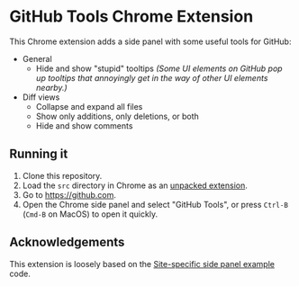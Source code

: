 # GitHub Tools Chrome Extension

This Chrome extension adds a side panel with some useful tools for GitHub:

- General
  - Hide and show "stupid" tooltips
    _(Some UI elements on GitHub pop up tooltips that annoyingly get in the way of other UI elements nearby.)_
- Diff views
  - Collapse and expand all files
  - Show only additions, only deletions, or both
  - Hide and show comments

## Running it

1. Clone this repository.
2. Load the `src` directory in Chrome as an [unpacked extension](https://developer.chrome.com/docs/extensions/mv3/getstarted/development-basics/#load-unpacked).
3. Go to https://github.com.
4. Open the Chrome side panel and select "GitHub Tools", or press `Ctrl-B` (`Cmd-B` on MacOS) to open it quickly.

## Acknowledgements

This extension is loosely based on the [Site-specific side panel example](https://github.com/GoogleChrome/chrome-extensions-samples/tree/main/functional-samples/cookbook.sidepanel-site-specific) code.
